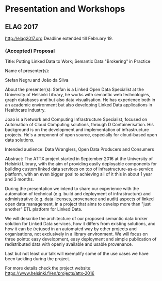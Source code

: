 # Presentation and Workshops

## ELAG 2017

http://elag2017.org Deadline extended till February 19.

### (Accepted) Proposal

Title:
Putting Linked Data to Work; Semantic Data "Brokering" in Practice

Name of presenter(s):

Stefan Negru and João da Silva

About the presenter(s):
Stefan is a Linked Open Data Specialist at the University of Helsinki Library, he works with semantic web technologies, graph databases and but also data visualisation. He has experience both in an academic environment but also developing Linked Data applications in Healthcare industry.

Joao is a Network and Computing Infrastructure Specialist, focused on Automation of Cloud Computing solutions, through D Containerisation. His background is on the development and implementation of infrastructure projects. He's a proponent of open source, especially for cloud-based open data solutions.

Intended audience:
Data Wranglers, Open Data Producers and Consumers

Abstract:
The ATTX project started in September 2016 at the University of Helsinki Library, with the aim of providing easily deployable components for building custom linked data services on top of infrastructure-as-a-service platform, with an even bigger goal to achieving all of it this in about 1 year and 3 months.

During the presentation we intend to share our experience with the automation of technical (e.g. build and deployment of infrastructure) and administrative (e.g. data licenses, provenance and audit) aspects of linked open data management, in a project that aims to develop more than "just another" ETL platform for Linked Data.

We will describe the architecture of our proposed semantic data broker solution for Linked Data services, how it differs from existing solutions, and how it can be (re)used in an automated way by other projects and organisations, not exclusively in a library environment. We will focus on three points: easy development, easy deployment and simple publication of redistributed data with openly available and usable provenance.

Last but not least our talk will exemplify some of the use cases we have been tackling during the project.

For more details check the project website: https://www.helsinki.fi/en/projects/attx-2016
